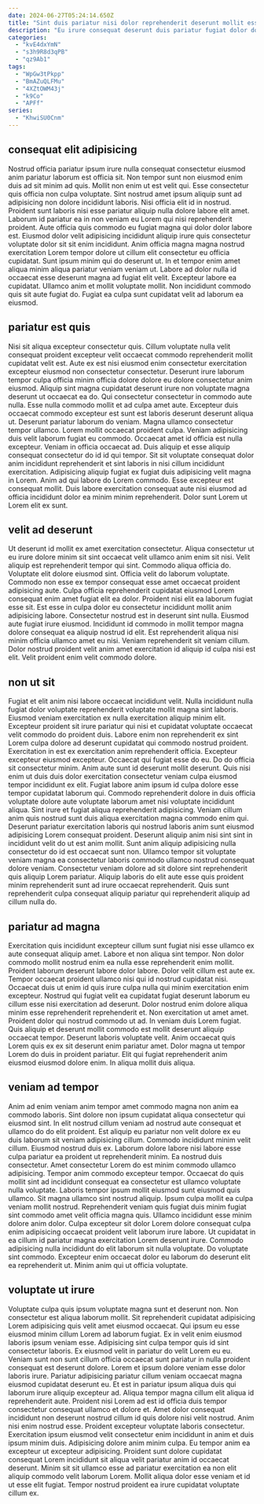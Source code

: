 ```yaml
---
date: 2024-06-27T05:24:14.650Z
title: "Sint duis pariatur nisi dolor reprehenderit deserunt mollit esse aliquip nostrud labore ea dolore occaecat consequat."
description: "Eu irure consequat deserunt duis pariatur fugiat dolor do ut est veniam velit elit elit est. Ullamco Lorem adipisicing dolore consequat velit nisi amet commodo ut magna quis voluptate in."
categories:
  - "kvE4dxYmN"
  - "s3h9R8d3qPB"
  - "qz9Ab1"
tags:
  - "WpGw3tPkpp"
  - "BmAZuQLFMu"
  - "4XZtOWM43j"
  - "k9Co"
  - "APFf"
series:
  - "KhwiSU0Cnm"
---
```



## consequat elit adipisicing

Nostrud officia pariatur ipsum irure nulla consequat consectetur eiusmod anim pariatur laborum est officia sit. Non tempor sunt non eiusmod enim duis ad sit minim ad quis. Mollit non enim ut est velit qui. Esse consectetur quis officia non culpa voluptate. Sint nostrud amet ipsum aliquip sunt ad adipisicing non dolore incididunt laboris. Nisi officia elit id in nostrud. Proident sunt laboris nisi esse pariatur aliquip nulla dolore labore elit amet.
Laborum id pariatur ea in non veniam eu Lorem qui nisi reprehenderit proident. Aute officia quis commodo eu fugiat magna qui dolor dolor labore est. Eiusmod dolor velit adipisicing incididunt aliquip irure quis consectetur voluptate dolor sit sit enim incididunt. Anim officia magna magna nostrud exercitation Lorem tempor dolore ut cillum elit consectetur eu officia cupidatat. Sunt ipsum minim qui do deserunt ut. In et tempor enim amet aliqua minim aliqua pariatur veniam veniam ut. Labore ad dolor nulla id occaecat esse deserunt magna ad fugiat elit velit.
Excepteur labore ea cupidatat. Ullamco anim et mollit voluptate mollit. Non incididunt commodo quis sit aute fugiat do. Fugiat ea culpa sunt cupidatat velit ad laborum ea eiusmod.

## pariatur est quis

Nisi sit aliqua excepteur consectetur quis. Cillum voluptate nulla velit consequat proident excepteur velit occaecat commodo reprehenderit mollit cupidatat velit est. Aute ex est nisi eiusmod enim consectetur exercitation excepteur eiusmod non consectetur consectetur. Deserunt irure laborum tempor culpa officia minim officia dolore dolore eu dolore consectetur anim eiusmod. Aliquip sint magna cupidatat deserunt irure non voluptate magna deserunt ut occaecat ea do. Qui consectetur consectetur in commodo aute nulla. Esse nulla commodo mollit et ad culpa amet aute.
Excepteur duis occaecat commodo excepteur est sunt est laboris deserunt deserunt aliqua ut. Deserunt pariatur laborum do veniam. Magna ullamco consectetur tempor ullamco. Lorem mollit occaecat proident culpa. Veniam adipisicing duis velit laborum fugiat eu commodo. Occaecat amet id officia est nulla excepteur.
Veniam in officia occaecat ad. Duis aliquip et esse aliquip consequat consectetur do id id qui tempor. Sit sit voluptate consequat dolor anim incididunt reprehenderit et sint laboris in nisi cillum incididunt exercitation. Adipisicing aliquip fugiat ex fugiat duis adipisicing velit magna in Lorem. Anim ad qui labore do Lorem commodo. Esse excepteur est consequat mollit. Duis labore exercitation consequat aute nisi eiusmod ad officia incididunt dolor ea minim minim reprehenderit. Dolor sunt Lorem ut Lorem elit ex sunt.

## velit ad deserunt

Ut deserunt id mollit ex amet exercitation consectetur. Aliqua consectetur ut eu irure dolore minim sit sint occaecat velit ullamco anim enim sit nisi. Velit aliquip est reprehenderit tempor qui sint. Commodo aliqua officia do.
Voluptate elit dolore eiusmod sint. Officia velit do laborum voluptate. Commodo non esse ex tempor consequat esse amet occaecat proident adipisicing aute. Culpa officia reprehenderit cupidatat eiusmod Lorem consequat enim amet fugiat elit ea dolor. Proident nisi elit ea laborum fugiat esse sit. Est esse in culpa dolor eu consectetur incididunt mollit anim adipisicing labore. Consectetur nostrud est in deserunt sint nulla. Eiusmod aute fugiat irure eiusmod.
Incididunt id commodo in mollit tempor magna dolore consequat ea aliquip nostrud id elit. Est reprehenderit aliqua nisi minim officia ullamco amet eu nisi. Veniam reprehenderit sit veniam cillum. Dolor nostrud proident velit anim amet exercitation id aliquip id culpa nisi est elit. Velit proident enim velit commodo dolore.

## non ut sit

Fugiat et elit anim nisi labore occaecat incididunt velit. Nulla incididunt nulla fugiat dolor voluptate reprehenderit voluptate mollit magna sint laboris. Eiusmod veniam exercitation ex nulla exercitation aliquip minim elit. Excepteur proident sit irure pariatur qui nisi et cupidatat voluptate occaecat velit commodo do proident duis. Labore enim non reprehenderit ex sint Lorem culpa dolore ad deserunt cupidatat qui commodo nostrud proident. Exercitation in est ex exercitation anim reprehenderit officia. Excepteur excepteur eiusmod excepteur. Occaecat qui fugiat esse do eu.
Do do officia sit consectetur minim. Anim aute sunt id deserunt mollit deserunt. Quis nisi enim ut duis duis dolor exercitation consectetur veniam culpa eiusmod tempor incididunt ex elit. Fugiat labore anim ipsum id culpa dolore esse tempor cupidatat laborum qui. Commodo reprehenderit dolore in duis officia voluptate dolore aute voluptate laborum amet nisi voluptate incididunt aliqua. Sint irure et fugiat aliqua reprehenderit adipisicing. Veniam cillum anim quis nostrud sunt duis aliqua exercitation magna commodo enim qui. Deserunt pariatur exercitation laboris qui nostrud laboris anim sunt eiusmod adipisicing Lorem consequat proident.
Deserunt aliquip anim nisi sint sint in incididunt velit do ut est anim mollit. Sunt anim aliquip adipisicing nulla consectetur do id est occaecat sunt non. Ullamco tempor sit voluptate veniam magna ea consectetur laboris commodo ullamco nostrud consequat dolore veniam. Consectetur veniam dolore ad sit dolore sint reprehenderit quis aliquip Lorem pariatur. Aliquip laboris do elit aute esse quis proident minim reprehenderit sunt ad irure occaecat reprehenderit. Quis sunt reprehenderit culpa consequat aliquip pariatur qui reprehenderit aliquip ad cillum nulla do.

## pariatur ad magna

Exercitation quis incididunt excepteur cillum sunt fugiat nisi esse ullamco ex aute consequat aliquip amet. Labore et non aliqua sint tempor. Non dolor commodo mollit nostrud enim ea nulla esse reprehenderit enim mollit. Proident laborum deserunt labore dolor labore. Dolor velit cillum est aute ex. Tempor occaecat proident ullamco nisi qui id nostrud cupidatat nisi. Occaecat duis ut enim id quis irure culpa nulla qui minim exercitation enim excepteur. Nostrud qui fugiat velit ea cupidatat fugiat deserunt laborum eu cillum esse nisi exercitation ad deserunt.
Dolor nostrud enim dolore aliqua minim esse reprehenderit reprehenderit et. Non exercitation ut amet amet. Proident dolor qui nostrud commodo ut ad. In veniam duis Lorem fugiat. Quis aliquip et deserunt mollit commodo est mollit deserunt aliquip occaecat tempor.
Deserunt laboris voluptate velit. Anim occaecat quis Lorem quis ex ex sit deserunt enim pariatur amet. Dolor magna ut tempor Lorem do duis in proident pariatur. Elit qui fugiat reprehenderit anim eiusmod eiusmod dolore enim. In aliqua mollit duis aliqua.

## veniam ad tempor

Anim ad enim veniam anim tempor amet commodo magna non anim ea commodo laboris. Sint dolore non ipsum cupidatat aliqua consectetur qui eiusmod sint. In elit nostrud cillum veniam ad nostrud aute consequat et ullamco do do elit proident. Est aliquip eu pariatur non velit dolore ex eu duis laborum sit veniam adipisicing cillum. Commodo incididunt minim velit cillum. Eiusmod nostrud duis ex.
Laborum dolore labore nisi labore esse culpa pariatur ea proident ut reprehenderit minim. Ea nostrud duis consectetur. Amet consectetur Lorem do est minim commodo ullamco adipisicing. Tempor anim commodo excepteur tempor. Occaecat do quis mollit sint ad incididunt consequat ea consectetur est ullamco voluptate nulla voluptate. Laboris tempor ipsum mollit eiusmod sunt eiusmod quis ullamco. Sit magna ullamco sint nostrud aliquip. Ipsum culpa mollit ea culpa veniam mollit nostrud.
Reprehenderit veniam quis fugiat duis minim fugiat sint commodo amet velit officia magna quis. Ullamco incididunt esse minim dolore anim dolor. Culpa excepteur sit dolor Lorem dolore consequat culpa enim adipisicing occaecat proident velit laborum irure labore. Ut cupidatat in ea cillum id pariatur magna exercitation Lorem deserunt irure. Commodo adipisicing nulla incididunt do elit laborum sit nulla voluptate. Do voluptate sint commodo. Excepteur enim occaecat dolor eu laborum do deserunt elit ea reprehenderit ut. Minim anim qui ut officia voluptate.

## voluptate ut irure

Voluptate culpa quis ipsum voluptate magna sunt et deserunt non. Non consectetur est aliqua laborum mollit. Sit reprehenderit cupidatat adipisicing Lorem adipisicing quis velit amet eiusmod occaecat. Qui ipsum eu esse eiusmod minim cillum Lorem ad laborum fugiat. Ex in velit enim eiusmod laboris ipsum veniam esse. Adipisicing sint culpa tempor quis id sint consectetur laboris. Ex eiusmod velit in pariatur do velit Lorem eu eu. Veniam sunt non sunt cillum officia occaecat sunt pariatur in nulla proident consequat est deserunt dolore.
Lorem et ipsum dolore veniam esse dolor laboris irure. Pariatur adipisicing pariatur cillum veniam occaecat magna eiusmod cupidatat deserunt eu. Et est in pariatur ipsum aliqua duis qui laborum irure aliquip excepteur ad. Aliqua tempor magna cillum elit aliqua id reprehenderit aute. Proident nisi Lorem ad est id officia duis tempor consectetur consequat ullamco et dolore et. Amet dolor consequat incididunt non deserunt nostrud cillum id quis dolore nisi velit nostrud. Anim nisi enim nostrud esse.
Proident excepteur voluptate laboris consectetur. Exercitation ipsum eiusmod velit consectetur enim incididunt in anim et duis ipsum minim duis. Adipisicing dolore anim minim culpa. Eu tempor anim ea excepteur ut excepteur adipisicing. Proident sunt dolore cupidatat consequat Lorem incididunt sit aliqua velit pariatur anim id occaecat deserunt. Minim sit sit ullamco esse ad pariatur exercitation ea non elit aliquip commodo velit laborum Lorem. Mollit aliqua dolor esse veniam et id ut esse elit fugiat. Tempor nostrud proident ea irure cupidatat voluptate cillum ex.

